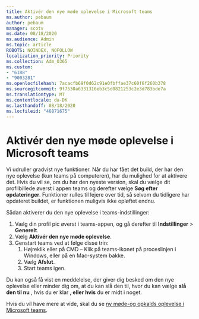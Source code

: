 ```yaml
---
title: Aktivér den nye møde oplevelse i Microsoft teams
ms.author: pebaum
author: pebaum
manager: scotv
ms.date: 08/18/2020
ms.audience: Admin
ms.topic: article
ROBOTS: NOINDEX, NOFOLLOW
localization_priority: Priority
ms.collection: Adm_O365
ms.custom:
- "6188"
- "9003281"
ms.openlocfilehash: 7acacfb69f0d62c91e0fbffae37c60f6f260b378
ms.sourcegitcommit: 9f7530a6331316eb3c5d0821253c2e3d783bde7a
ms.translationtype: MT
ms.contentlocale: da-DK
ms.lasthandoff: 08/18/2020
ms.locfileid: "46871675"
---
```

# <a name="enable-the-new-meeting-experience-in-microsoft-teams"></a>Aktivér den nye møde oplevelse i Microsoft teams

Vi udruller gradvist nye funktioner. Når du har fået det build, der har den nye oplevelse (kun teams på computeren), har du mulighed for at aktivere det. Hvis du vil se, om du har den nyeste version, skal du vælge dit profilbillede øverst i appen teams og derefter vælge  **Søg efter opdateringer**. Funktioner rulles til lejere over tid, så selvom du tidligere har opdateret buildet, er funktionen muligvis ikke opløftet endnu.  

Sådan aktiverer du den nye oplevelse i teams-indstillinger:

1. Vælg din profil pic øverst i teams-appen, og gå derefter til **Indstillinger**  >   **Generelt**. 
2. Vælg **Aktivér den nye møde oplevelse**.
3. Genstart teams ved at følge disse trin:
    1. Højreklik eller på CMD – Klik på teams-ikonet på proceslinjen i Windows, eller på en Mac-system bakke.
    2. Vælg **Afslut**.
    3. Start teams igen.

Du kan også få vist en meddelelse, der giver dig besked om den nye oplevelse eller minder dig om, at du kan slå den til, hvor du kan vælge  **slå den til nu**  , hvis du er klar  **, eller hvis** du er midt i noget.  

Hvis du vil have mere at vide, skal du se [ny møde-og opkalds oplevelse i Microsoft teams](https://techcommunity.microsoft.com/t5/microsoft-teams-blog/new-meeting-and-calling-experience-in-microsoft-teams/ba-p/1537581).